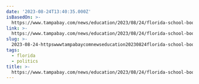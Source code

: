 ```yaml
---
date: '2023-08-24T13:40:35.000Z'
isBasedOn: >-
  https://www.tampabay.com/news/education/2023/08/24/florida-school-book-complaints-library-challenges-ban-department-of-education-bruce-friedman-vicki-baggett-parental-rights-sold-patricia-mccormick/
link: >-
  https://www.tampabay.com/news/education/2023/08/24/florida-school-book-complaints-library-challenges-ban-department-of-education-bruce-friedman-vicki-baggett-parental-rights-sold-patricia-mccormick/
slug: >-
  2023-08-24-httpswwwtampabaycomnewseducation20230824florida-school-book-complaints-library-challenges-ban-department-of-education-bruce-friedman-vicki-baggett-parental-rights-sold-patricia-mccormick
tags:
  - florida
  - politics
title: >-
  https://www.tampabay.com/news/education/2023/08/24/florida-school-book-complaints-library-challenges-ban-department-of-education-bruce-friedman-vicki-baggett-parental-rights-sold-patricia-mccormick/
---
```


